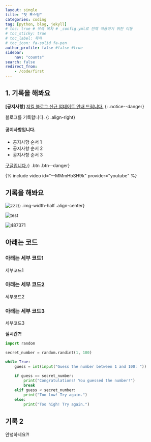 ```yaml
---
layout: single
title: "첫 포스팅"
categories: coding
tag: [python, blog, jekyll]
# toc: true # 우측 목차 # _config.yml로 전체 적용하기 위한 이동
# toc_sticky: true
# toc_label: 목차
# toc_icon: fa-solid fa-pen
author_profile: false #false #true
sidebar:
    nav: "counts"
search: false
redirect_from:
    - /code/first
---
```


## 1. 기록을 해봐요

**[공지사항]** [지킬 블로그 신규 업데이트 안내 드립니다.](https://mmistakes.github.io/minimal-mistakes/docs/quick-start-guide/)
{: .notice--danger}

블로그를 기록합니다.
{: .align-right}

<div class="notice--success">
<h4>공지사항입니다.</h4>
<ul>
    <li>공지사항 순서 1</li>
    <li>공지사항 순서 2</li>
    <li>공지사항 순서 3</li>
</ul>
</div>

[구글입니다.](https://google.com){: .btn .btn--danger}

{% include video id="--MMmHbSH9k" provider="youtube" %}

## 기록을 해봐요

![zzz]({{site.url}}/images/2024-07-09-first/1048700.jpg){: .img-width-half .align-center}

![test]({{site.url}}/images/2024-07-09-first/1048700-1720703957412-5.jpg)

![487371]({{site.url}}/images/2024-08-06-second/487371.jpg)

## 아래는 코드

### 아래는 세부 코드1

세부코드1

### 아래는 세부 코드2

세부코드2

### 아래는 세부 코드3

세부코드3

**실시간?!**

```python
import random

secret_number = random.randint(1, 100)

while True:
    guess = int(input("Guess the number between 1 and 100: "))
    
    if guess == secret_number:
        print("Congratulations! You guessed the number!")
        break
    elif guess < secret_number:
        print("Too low! Try again.")
    else:
        print("Too high! Try again.")
```

## 기록 2

안녕하세요?!
